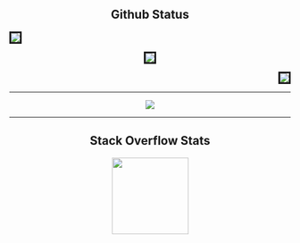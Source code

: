 
<div align="center"> 

## Github Status
</div>

<p align='left'><img style="border-style:solid" src="https://github-readme-stats.vercel.app/api?username=creatornadiran&count_private=true&theme=radical"/></p>
<p align='center'><img  style="border-style:solid" src="https://github-readme-streak-stats.herokuapp.com/?user=creatornadiran&theme=radical"/></p>
<p align='right'><img style="border-style:solid" src = "https://github-readme-stats.vercel.app/api/top-langs/?username=creatornadiran&theme=radical&hide=jupyter%20notebook&layout=compact&langs_count=8"/></p>

<div align="center"> 
	
---
	
![](https://activity-graph.herokuapp.com/graph?username=creatornadiran&theme=react-dark&hide_border=true&area=true)
	
---
	
## Stack Overflow Stats

[<img height="137px" src="https://stackoverflow-card.vercel.app/?userID=14572352&theme=dracula"/>][stackoverflow]
	
	
[stackoverflow]: https://stackoverflow.com/users/14572352/nadirhan
